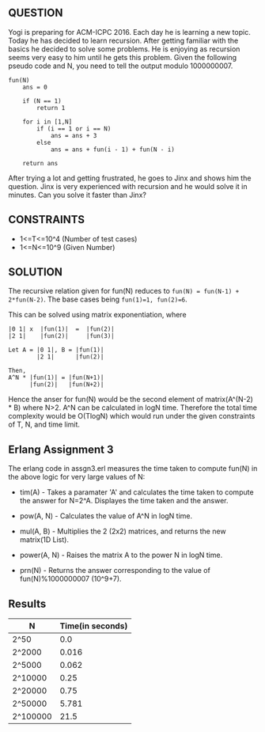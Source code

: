 ## QUESTION

Yogi is preparing for ACM-ICPC 2016. Each day he is learning a new topic. Today he has decided to learn recursion. After getting familiar with the basics he decided to solve some problems. He is enjoying as recursion seems very easy to him until he gets this problem. Given the following pseudo code and N, you need to tell the output modulo 1000000007.

```
fun(N)
    ans = 0

    if (N == 1)
        return 1

    for i in [1,N]
        if (i == 1 or i == N)
            ans = ans + 3
        else
            ans = ans + fun(i - 1) + fun(N - i)

    return ans
```

After trying a lot and getting frustrated, he goes to Jinx and shows him the question. Jinx is very experienced with recursion and he would solve it in minutes. Can you solve it faster than Jinx?



## CONSTRAINTS

- 1<=T<=10^4	(Number of test cases)
- 1<=N<=10^9	(Given Number)



## SOLUTION

The recursive relation given for fun(N) reduces to
`fun(N) = fun(N-1) + 2*fun(N-2)`.
The base cases being `fun(1)=1, fun(2)=6`.

This can be solved using matrix exponentiation, where
```
|0 1| x  |fun(1)|  =  |fun(2)|
|2 1|    |fun(2)|     |fun(3)|

Let A = |0 1|, B = |fun(1)|
        |2 1|      |fun(2)|

Then,
A^N * |fun(1)| = |fun(N+1)|
      |fun(2)|   |fun(N+2)|
```
Hence the anser for fun(N) would be the second element of matrix(A^(N-2) * B) where N>2.
A^N can be calculated in logN time.
Therefore the total time complexity would be O(TlogN)
which would run under the given constraints of T, N, and time limit.


## Erlang Assignment 3

The erlang code in assgn3.erl measures the time taken to compute fun(N) in the above logic for very large values of N:

- tim(A) - Takes a paramater 'A' and calculates the time taken to compute the answer for N=2^A. Displayes the time taken and the answer.

- pow(A, N) - Calculates the value of A^N in logN time.

- mul(A, B) - Multiplies the 2 (2x2) matrices, and returns the new matrix(1D List).

- power(A, N) - Raises the matrix A to the power N in logN time.

- prn(N) - Returns the answer corresponding to the value of fun(N)%1000000007 (10^9+7).


## Results

N 			|Time(in seconds)
------------|-----------------
2^50 		|0.0
2^2000 		|0.016
2^5000 		|0.062
2^10000 	|0.25
2^20000 	|0.75
2^50000 	|5.781
2^100000 	|21.5
